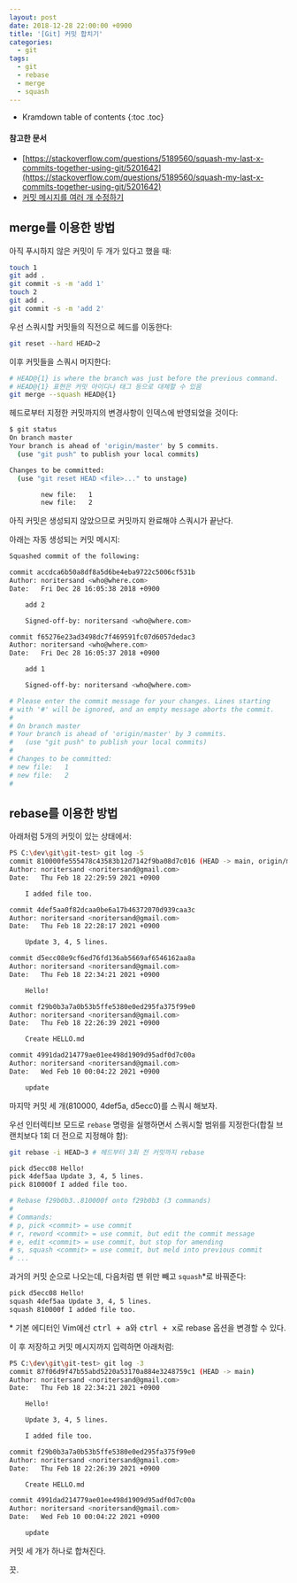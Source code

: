 ```yaml
---
layout: post
date: 2018-12-28 22:00:00 +0900
title: '[Git] 커밋 합치기'
categories:
  - git
tags:
  - git
  - rebase
  - merge
  - squash
---
```


* Kramdown table of contents
{:toc .toc}

#### 참고한 문서

- [https://stackoverflow.com/questions/5189560/squash-my-last-x-commits-together-using-git/5201642](https://stackoverflow.com/questions/5189560/squash-my-last-x-commits-together-using-git/5201642)
- [커밋 메시지를 여러 개 수정하기](https://git-scm.com/book/ko/v2/Git-%EB%8F%84%EA%B5%AC-%ED%9E%88%EC%8A%A4%ED%86%A0%EB%A6%AC-%EB%8B%A8%EC%9E%A5%ED%95%98%EA%B8%B0#_changing_multiple)


## merge를 이용한 방법

아직 푸시하지 않은 커밋이 두 개가 있다고 했을 때:

```bash
touch 1
git add .
git commit -s -m 'add 1'
touch 2
git add .
git commit -s -m 'add 2'
```

우선 스쿼시할 커밋들의 직전으로 헤드를 이동한다:

```bash
git reset --hard HEAD~2
```

이후 커밋들을 스쿼시 머지한다:

```bash
# HEAD@{1} is where the branch was just before the previous command.
# HEAD@{1} 표현은 커밋 아이디나 태그 등으로 대체할 수 있음
git merge --squash HEAD@{1}
```

헤드로부터 지정한 커밋까지의 변경사항이 인덱스에 반영되었을 것이다:

```bash
$ git status
On branch master
Your branch is ahead of 'origin/master' by 5 commits.
  (use "git push" to publish your local commits)

Changes to be committed:
  (use "git reset HEAD <file>..." to unstage)

        new file:   1
        new file:   2
```

아직 커밋은 생성되지 않았으므로 커밋까지 완료해야 스쿼시가 끝난다.

아래는 자동 생성되는 커밋 메시지:

```bash
Squashed commit of the following:

commit accdca6b50a8df8a5d6be4eba9722c5006cf531b
Author: noritersand <who@where.com>
Date:   Fri Dec 28 16:05:38 2018 +0900

    add 2

    Signed-off-by: noritersand <who@where.com>

commit f65276e23ad3498dc7f469591fc07d6057dedac3
Author: noritersand <who@where.com>
Date:   Fri Dec 28 16:05:37 2018 +0900

    add 1

    Signed-off-by: noritersand <who@where.com>

# Please enter the commit message for your changes. Lines starting
# with '#' will be ignored, and an empty message aborts the commit.
#
# On branch master
# Your branch is ahead of 'origin/master' by 3 commits.
#   (use "git push" to publish your local commits)
#
# Changes to be committed:
# new file:   1
# new file:   2
#

```


## rebase를 이용한 방법

아래처럼 5개의 커밋이 있는 상태에서:

```bash
PS C:\dev\git\git-test> git log -5
commit 810000fe555478c43583b12d7142f9ba08d7c016 (HEAD -> main, origin/main, origin/HEAD)
Author: noritersand <noritersand@gmail.com>
Date:   Thu Feb 18 22:29:59 2021 +0900

    I added file too.

commit 4def5aa0f82dcaa0be6a17b46372070d939caa3c
Author: noritersand <noritersand@gmail.com>
Date:   Thu Feb 18 22:28:17 2021 +0900

    Update 3, 4, 5 lines.

commit d5ecc08e9cf6ed76fd136ab5669af6546162aa8a
Author: noritersand <noritersand@gmail.com>
Date:   Thu Feb 18 22:34:21 2021 +0900

    Hello!

commit f29b0b3a7a0b53b5ffe5380e0ed295fa375f99e0
Author: noritersand <noritersand@gmail.com>
Date:   Thu Feb 18 22:26:39 2021 +0900

    Create HELLO.md

commit 4991dad214779ae01ee498d1909d95adf0d7c00a
Author: noritersand <noritersand@gmail.com>
Date:   Wed Feb 10 00:04:22 2021 +0900

    update
```

마지막 커밋 세 개(810000, 4def5a, d5ecc0)를 스쿼시 해보자.

우선 인터렉티브 모드로 `rebase` 명령을 실행하면서 스쿼시할 범위를 지정한다(합칠 브랜치보다 1회 더 전으로 지정해야 함):

```bash
git rebase -i HEAD~3 # 헤드부터 3회 전 커밋까지 rebase
```

```bash
pick d5ecc08 Hello!
pick 4def5aa Update 3, 4, 5 lines.
pick 810000f I added file too.

# Rebase f29b0b3..810000f onto f29b0b3 (3 commands)
#
# Commands:
# p, pick <commit> = use commit
# r, reword <commit> = use commit, but edit the commit message
# e, edit <commit> = use commit, but stop for amending
# s, squash <commit> = use commit, but meld into previous commit
# ...
```

과거의 커밋 순으로 나오는데, 다음처럼 맨 위만 빼고 `squash`\*로 바꿔준다:

```bash
pick d5ecc08 Hello!
squash 4def5aa Update 3, 4, 5 lines.
squash 810000f I added file too.
```

\* 기본 에디터인 Vim에선 <kbd>ctrl + a</kbd>와 <kbd>ctrl + x</kbd>로 rebase 옵션을 변경할 수 있다.

이 후 저장하고 커밋 메시지까지 입력하면 아래처럼:

```bash
PS C:\dev\git\git-test> git log -3
commit 87f06d9f47b55abd5220a53170a884e3248759c1 (HEAD -> main)
Author: noritersand <noritersand@gmail.com>
Date:   Thu Feb 18 22:34:21 2021 +0900

    Hello!

    Update 3, 4, 5 lines.

    I added file too.

commit f29b0b3a7a0b53b5ffe5380e0ed295fa375f99e0
Author: noritersand <noritersand@gmail.com>
Date:   Thu Feb 18 22:26:39 2021 +0900

    Create HELLO.md

commit 4991dad214779ae01ee498d1909d95adf0d7c00a
Author: noritersand <noritersand@gmail.com>
Date:   Wed Feb 10 00:04:22 2021 +0900

    update
```

커밋 세 개가 하나로 합쳐진다.

끗.
